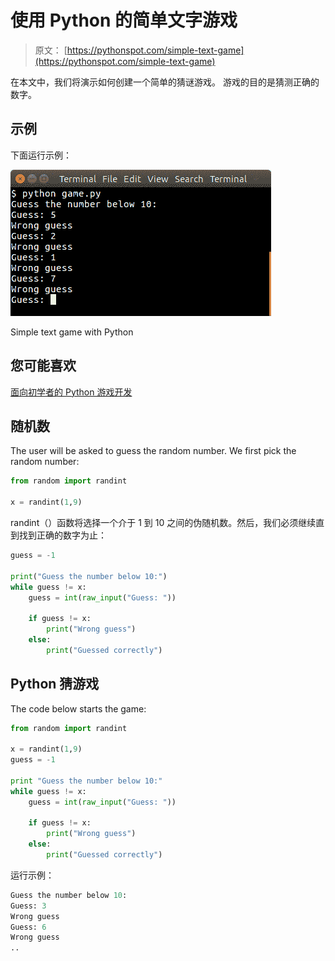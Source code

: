 # 使用 Python 的简单文字游戏

> 原文： [https://pythonspot.com/simple-text-game](https://pythonspot.com/simple-text-game)

在本文中，我们将演示如何创建一个简单的猜谜游戏。
游戏的目的是猜测正确的数字。

## 示例

下面运行示例：

![python-text-game](img/e700a43a387c917fef1acdb35ac275a0.jpg)

Simple text game with Python

## 您可能喜欢

[面向初学者的 Python 游戏开发](https://gum.co/CfzHE)

## 随机数

The user will be asked to guess the random number. We first pick the random number:

```py
from random import randint

x = randint(1,9)

```

randint（）函数将选择一个介于 1 到 10 之间的伪随机数。然后，我们必须继续直到找到正确的数字为止：

```py
guess = -1

print("Guess the number below 10:")
while guess != x:
    guess = int(raw_input("Guess: "))

    if guess != x:
        print("Wrong guess")
    else:
        print("Guessed correctly")

```

## Python 猜游戏

The code below starts the game:

```py
from random import randint

x = randint(1,9)
guess = -1

print "Guess the number below 10:"
while guess != x:
    guess = int(raw_input("Guess: "))

    if guess != x:
        print("Wrong guess")
    else:
        print("Guessed correctly")

```

运行示例：

```py
Guess the number below 10:
Guess: 3
Wrong guess
Guess: 6
Wrong guess
..

```